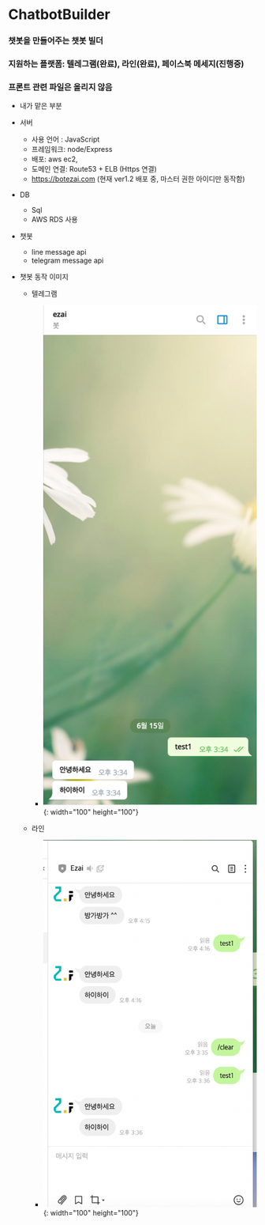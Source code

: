 # ChatbotBuilder
### 챗봇을 만들어주는 챗봇 빌더

### 지원하는 플랫폼: 텔레그램(완료), 라인(완료), 페이스북 메세지(진행중)

### 프론트 관련 파일은 올리지 않음



-  내가 맡은 부분
  - 서버
    - 사용 언어 : JavaScript
    - 프레임워크: node/Express
    - 배포: aws ec2, 
    - 도메인 연결: Route53 + ELB (Https 연결) 
    - https://botezai.com (현재 ver1.2 배포 중, 마스터 권한 아이디만 동작함)
  - DB
    - Sql
    - AWS RDS 사용
  - 챗봇
    - line message api
    - telegram message api 



- 챗봇 동작 이미지

  - 텔레그램
    - ![telegram](./telegram.png){: width="100" height="100"}

  - 라인 
    - ![line](./line.png){: width="100" height="100"}